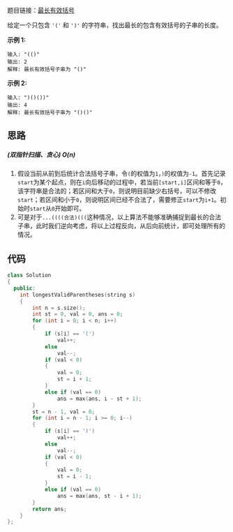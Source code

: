 题目链接：[最长有效括号](https://leetcode-cn.com/problems/longest-valid-parentheses/)

给定一个只包含 `'('` 和 `')'` 的字符串，找出最长的包含有效括号的子串的长度。

**示例 1:**

```
输入: "(()"
输出: 2
解释: 最长有效括号子串为 "()"
```

**示例 2:**

```
输入: ")()())"
输出: 4
解释: 最长有效括号子串为 "()()"
```

## 思路

##### (双指针扫描、贪心) $O(n)$

1. 假设当前从前到后统计合法括号子串，令`(`的权值为`1`，`)`的权值为`-1`。首先记录`start`为某个起点，则在`i`向后移动的过程中，若当前`[start,i]`区间和等于`0`，该字符串是合法的；若区间和大于`0`，则说明目前缺少右括号，可以不修改`start`；若区间和小于`0`，则说明区间已经不合法了，需要修正`start`为`i+1`。初始时`start`从`0`开始即可。
2. 可是对于`...((((合法)(((`这种情况，以上算法不能够准确捕捉到最长的合法子串，此时我们逆向考虑，将以上过程反向，从后向前统计，即可处理所有的情况。

## 代码

```cpp
class Solution
{
  public:
    int longestValidParentheses(string s)
    {
        int n = s.size();
        int st = 0, val = 0, ans = 0;
        for (int i = 0; i < n; i++)
        {
            if (s[i] == '(')
                val++;
            else
                val--;
            if (val < 0)
            {
                val = 0;
                st = i + 1;
            }
            else if (val == 0)
                ans = max(ans, i - st + 1);
        }
        st = n - 1, val = 0;
        for (int i = n - 1; i >= 0; i--)
        {
            if (s[i] == ')')
                val++;
            else
                val--;
            if (val < 0)
            {
                val = 0;
                st = i - 1;
            }
            else if (val == 0)
                ans = max(ans, st - i + 1);
        }
        return ans;
    }
};
```

